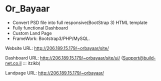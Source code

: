 # Or_Bayaar
* Convert PSD file into full responsive(BootStrap 3) HTML template
* Fully functional Dashboard
* Custom Land Page
* FrameWork: Bootstrap3/PHP/MySQL.

Website URL: http://206.189.15.179/~orbayaar/site/

Dashboard URL: http://206.189.15.179/~orbayaar/site/ui/  (Support@build-net.co.il ::: itzikb)

Landpage URL: http://206.189.15.179/~orbayaar/

